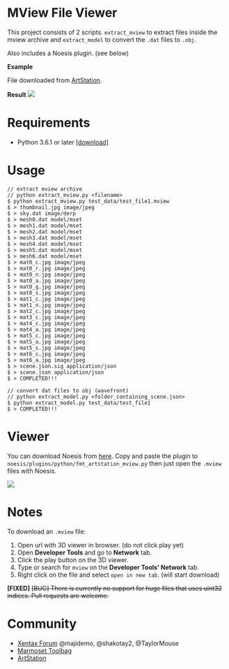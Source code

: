 MView File Viewer
=================

This project consists of 2 scripts. `extract_mview` to extract files inside the mview archive and `extract_model` to convert the `.dat` files to `.obj`.

Also includes a Noesis plugin. (see below)

**Example**

File downloaded from [ArtStation](https://www.artstation.com/artwork/3LBbA).

**Result**
![](http://i.imgur.com/EFu0Hg1.png)

Requirements
============

- Python 3.6.1 or later [[download](https://www.python.org/downloads/)]

Usage
=====

    // extract mview archive
    // python extract_mview.py <filename>
    $ python extract_mview.py test_data/test_file1.mview
    $ > thumbnail.jpg image/jpeg
    $ > sky.dat image/derp
    $ > mesh0.dat model/mset
    $ > mesh1.dat model/mset
    $ > mesh2.dat model/mset
    $ > mesh3.dat model/mset
    $ > mesh4.dat model/mset
    $ > mesh5.dat model/mset
    $ > mesh6.dat model/mset
    $ > mat0_c.jpg image/jpeg
    $ > mat0_r.jpg image/jpeg
    $ > mat0_n.jpg image/jpeg
    $ > mat0_a.jpg image/jpeg
    $ > mat0_g.jpg image/jpeg
    $ > mat0_s.jpg image/jpeg
    $ > mat1_c.jpg image/jpeg
    $ > mat1_n.jpg image/jpeg
    $ > mat2_c.jpg image/jpeg
    $ > mat3_c.jpg image/jpeg
    $ > mat4_c.jpg image/jpeg
    $ > mat4_a.jpg image/jpeg
    $ > mat5_c.jpg image/jpeg
    $ > mat5_a.jpg image/jpeg
    $ > mat5_s.jpg image/jpeg
    $ > mat6_c.jpg image/jpeg
    $ > mat6_a.jpg image/jpeg
    $ > scene.json.sig application/json
    $ > scene.json application/json
    $ > COMPLETED!!!

    // convert dat files to obj (wavefront)
    // python extract_model.py <folder_containing_scene.json>
    $ python extract_model.py test_data/test_file1
    $ > COMPLETED!!!

Viewer
======

You can download Noesis from [here](https://richwhitehouse.com/index.php?content=inc_projects.php&showproject=91). Copy and paste the plugin to `noesis/plugins/python/fmt_artstation_mview.py` then just open the `.mview` files with Noesis.

![](http://i.imgur.com/LgUFvEF.png)

Notes
=====

To download an `.mview` file:

1. Open url with 3D viewer in browser. (do not click play yet)
2. Open **Developer Tools** and go to **Network** tab.
3. Click the play button on the 3D viewer.
4. Type or search for `mview` on the **Developer Tools' Network** tab.
5. Right click on the file and select `open in new tab`. (will start download)

**[FIXED]** ~~[BUG] There is currently no support for huge files that uses uint32 indices. Pull requests are welcome.~~

Community
=========

- [Xentax Forum](http://forum.xentax.com) @majidemo, @shakotay2, @TaylorMouse
- [Marmoset Toolbag](https://www.marmoset.co/viewer)
- [ArtStation](https://www.artstation.com/artwork/3LBbA)
